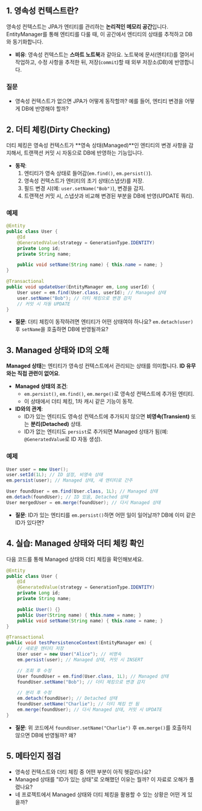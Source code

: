 
## 1. 영속성 컨텍스트란?
영속성 컨텍스트는 JPA가 엔티티를 관리하는 **논리적인 메모리 공간**입니다. EntityManager를 통해 엔티티를 다룰 때, 이 공간에서 엔티티의 상태를 추적하고 DB와 동기화합니다.

- **비유**: 영속성 컨텍스트는 **스마트 노트북**과 같아요. 노트북에 문서(엔티티)를 열어서 작업하고, 수정 사항을 추적한 뒤, 저장(`commit`)할 때 외부 저장소(DB)에 반영합니다.

### 질문
- 영속성 컨텍스트가 없으면 JPA가 어떻게 동작할까? 예를 들어, 엔티티 변경을 어떻게 DB에 반영해야 할까?

## 2. 더티 체킹(Dirty Checking)
더티 체킹은 영속성 컨텍스트가 **영속 상태(Managed)**인 엔티티의 변경 사항을 감지해서, 트랜잭션 커밋 시 자동으로 DB에 반영하는 기능입니다.

- **동작**:
  1. 엔티티가 영속 상태로 들어감(`em.find()`, `em.persist()`).
  2. 영속성 컨텍스트가 엔티티의 초기 상태(스냅샷)를 저장.
  3. 필드 변경 시(예: `user.setName("Bob")`), 변경을 감지.
  4. 트랜잭션 커밋 시, 스냅샷과 비교해 변경된 부분을 DB에 반영(UPDATE 쿼리).

### 예제
```java
@Entity
public class User {
    @Id
    @GeneratedValue(strategy = GenerationType.IDENTITY)
    private Long id;
    private String name;

    public void setName(String name) { this.name = name; }
}

@Transactional
public void updateUser(EntityManager em, Long userId) {
    User user = em.find(User.class, userId); // Managed 상태
    user.setName("Bob"); // 더티 체킹으로 변경 감지
    // 커밋 시 자동 UPDATE
}
```

- **질문**: 더티 체킹이 동작하려면 엔티티가 어떤 상태여야 하나요? `em.detach(user)` 후 `setName`을 호출하면 DB에 반영될까요?

## 3. Managed 상태와 ID의 오해
**Managed 상태**는 엔티티가 영속성 컨텍스트에서 관리되는 상태를 의미합니다. **ID 유무와는 직접 관련이 없어요**.

- **Managed 상태의 조건**:
  - `em.persist()`, `em.find()`, `em.merge()`로 영속성 컨텍스트에 추가된 엔티티.
  - 이 상태에서 더티 체킹, 1차 캐시 같은 기능이 동작.
- **ID와의 관계**:
  - ID가 있는 엔티티도 영속성 컨텍스트에 추가되지 않으면 **비영속(Transient)** 또는 **분리(Detached)** 상태.
  - ID가 없는 엔티티도 `persist`로 추가되면 Managed 상태가 됨(예: `@GeneratedValue`로 ID 자동 생성).

### 예제
```java
User user = new User();
user.setId(1L); // ID 설정, 비영속 상태
em.persist(user); // Managed 상태, 새 엔티티로 간주

User foundUser = em.find(User.class, 1L); // Managed 상태
em.detach(foundUser); // ID 있음, Detached 상태
User mergedUser = em.merge(foundUser); // 다시 Managed 상태
```

- **질문**: ID가 있는 엔티티를 `em.persist()`하면 어떤 일이 일어날까? DB에 이미 같은 ID가 있다면?

## 4. 실습: Managed 상태와 더티 체킹 확인
다음 코드를 통해 Managed 상태와 더티 체킹을 확인해보세요.

```java
@Entity
public class User {
    @Id
    @GeneratedValue(strategy = GenerationType.IDENTITY)
    private Long id;
    private String name;

    public User() {}
    public User(String name) { this.name = name; }
    public void setName(String name) { this.name = name; }
}

@Transactional
public void testPersistenceContext(EntityManager em) {
    // 새로운 엔티티 저장
    User user = new User("Alice"); // 비영속
    em.persist(user); // Managed 상태, 커밋 시 INSERT

    // 조회 후 수정
    User foundUser = em.find(User.class, 1L); // Managed 상태
    foundUser.setName("Bob"); // 더티 체킹으로 변경 감지

    // 분리 후 수정
    em.detach(foundUser); // Detached 상태
    foundUser.setName("Charlie"); // 더티 체킹 안 됨
    em.merge(foundUser); // 다시 Managed 상태, 커밋 시 UPDATE
}
```

- **질문**: 위 코드에서 `foundUser.setName("Charlie")` 후 `em.merge()`를 호출하지 않으면 DB에 반영될까? 왜?

## 5. 메타인지 점검
- 영속성 컨텍스트와 더티 체킹 중 어떤 부분이 아직 헷갈리나요?
- Managed 상태를 "ID가 있는 상태"로 오해했던 이유는 뭘까? 이 자료로 오해가 풀렸나요?
- 네 프로젝트에서 Managed 상태와 더티 체킹을 활용할 수 있는 상황은 어떤 게 있을까?